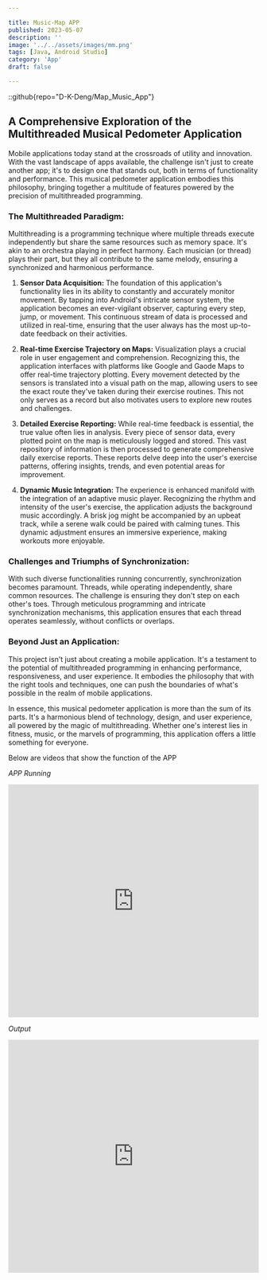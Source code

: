 ```yaml
---

title: Music-Map APP
published: 2023-05-07
description: ''
image: '../../assets/images/mm.png'
tags: [Java, Android Studio]
category: 'App'
draft: false 

---
```


::github{repo="D-K-Deng/Map_Music_App"}


## A Comprehensive Exploration of the Multithreaded Musical Pedometer Application

Mobile applications today stand at the crossroads of utility and innovation. With the vast landscape of apps available, the challenge isn't just to create another app; it's to design one that stands out, both in terms of functionality and performance. This musical pedometer application embodies this philosophy, bringing together a multitude of features powered by the precision of multithreaded programming.

### The Multithreaded Paradigm:

Multithreading is a programming technique where multiple threads execute independently but share the same resources such as memory space. It's akin to an orchestra playing in perfect harmony. Each musician (or thread) plays their part, but they all contribute to the same melody, ensuring a synchronized and harmonious performance.

1. **Sensor Data Acquisition:** 
   The foundation of this application's functionality lies in its ability to constantly and accurately monitor movement. By tapping into Android's intricate sensor system, the application becomes an ever-vigilant observer, capturing every step, jump, or movement. This continuous stream of data is processed and utilized in real-time, ensuring that the user always has the most up-to-date feedback on their activities.

2. **Real-time Exercise Trajectory on Maps:** 
   Visualization plays a crucial role in user engagement and comprehension. Recognizing this, the application interfaces with platforms like Google and Gaode Maps to offer real-time trajectory plotting. Every movement detected by the sensors is translated into a visual path on the map, allowing users to see the exact route they've taken during their exercise routines. This not only serves as a record but also motivates users to explore new routes and challenges.

3. **Detailed Exercise Reporting:** 
   While real-time feedback is essential, the true value often lies in analysis. Every piece of sensor data, every plotted point on the map is meticulously logged and stored. This vast repository of information is then processed to generate comprehensive daily exercise reports. These reports delve deep into the user's exercise patterns, offering insights, trends, and even potential areas for improvement.

4. **Dynamic Music Integration:** 
   The experience is enhanced manifold with the integration of an adaptive music player. Recognizing the rhythm and intensity of the user's exercise, the application adjusts the background music accordingly. A brisk jog might be accompanied by an upbeat track, while a serene walk could be paired with calming tunes. This dynamic adjustment ensures an immersive experience, making workouts more enjoyable.

### Challenges and Triumphs of Synchronization:

With such diverse functionalities running concurrently, synchronization becomes paramount. Threads, while operating independently, share common resources. The challenge is ensuring they don't step on each other's toes. Through meticulous programming and intricate synchronization mechanisms, this application ensures that each thread operates seamlessly, without conflicts or overlaps. 

### Beyond Just an Application:

This project isn't just about creating a mobile application. It's a testament to the potential of multithreaded programming in enhancing performance, responsiveness, and user experience. It embodies the philosophy that with the right tools and techniques, one can push the boundaries of what's possible in the realm of mobile applications.

In essence, this musical pedometer application is more than the sum of its parts. It's a harmonious blend of technology, design, and user experience, all powered by the magic of multithreading. Whether one's interest lies in fitness, music, or the marvels of programming, this application offers a little something for everyone.



Below are videos that show the function of the APP

*APP Running*  
<iframe
  width="100%"
  height="468"
  src="https://www.youtube.com/embed/YNJWr7G_PpE"
  title="YouTube video player"
  frameborder="0"
  allow="accelerometer; autoplay; clipboard-write; encrypted-media; gyroscope; picture-in-picture; web-share"
  allowfullscreen
></iframe>

*Output*  
<iframe
  width="100%"
  height="468"
  src="https://www.youtube.com/embed/jZ5VZeJso50"
  title="YouTube video player"
  frameborder="0"
  allow="accelerometer; autoplay; clipboard-write; encrypted-media; gyroscope; picture-in-picture; web-share"
  allowfullscreen
></iframe>
